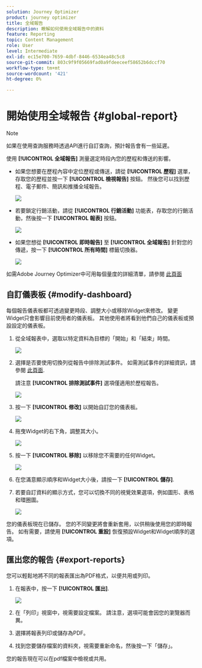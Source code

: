 ```yaml
---
solution: Journey Optimizer
product: journey optimizer
title: 全域報告
description: 瞭解如何使用全域報告中的資料
feature: Reporting
topic: Content Management
role: User
level: Intermediate
exl-id: ec15e700-7659-4dbf-8446-6534ea48c5c8
source-git-commit: 803c9f9f05669fad0a9fdeeceef58652b6dccf70
workflow-type: tm+mt
source-wordcount: '421'
ht-degree: 0%

---
```


# 開始使用全域報告 {#global-report}

>[!NOTE]
>
> 如果在使用查詢服務時透過API進行自訂查詢，預計報告會有一些延遲。

使用 **[!UICONTROL 全域報告]** 測量選定時段內您的歷程和傳送的影響。

* 如果您想要在歷程內容中定位歷程或傳送，請從 **[!UICONTROL 歷程]** 選單，存取您的歷程並按一下 **[!UICONTROL 檢視報告]** 按鈕。 然後您可以找到歷程、電子郵件、簡訊和推播全域報告。

   ![](assets/report_journey.png)

* 若要鎖定行銷活動，請從 **[!UICONTROL 行銷活動]** 功能表，存取您的行銷活動，然後按一下 **[!UICONTROL 報表]** 按鈕。

   ![](assets/report_campaign.png)

* 如果您想從 **[!UICONTROL 即時報告]** 至 **[!UICONTROL 全域報告]** 針對您的傳遞，按一下 **[!UICONTROL 所有時間]** 標籤切換器。

   ![](assets/report_5.png)

如需Adobe Journey Optimizer中可用每個量度的詳細清單，請參閱 [此頁面](#list-of-components-global)

## 自訂儀表板 {#modify-dashboard}

每個報告儀表板都可透過變更時段、調整大小或移除Widget來修改。 變更Widget只會影響目前使用者的儀表板。 其他使用者將看到他們自己的儀表板或預設設定的儀表板。

1. 從全域報表中，選取以特定資料為目標的「開始」和「結束」時間。

   ![](assets/report_modify_1.png)

1. 選擇是否要使用切換列從報告中排除測試事件。 如需測試事件的詳細資訊，請參閱 [此頁面](../building-journeys/testing-the-journey.md).

   請注意 **[!UICONTROL 排除測試事件]** 選項僅適用於歷程報告。

   ![](assets/report_modify_2.png)

1. 按一下 **[!UICONTROL 修改]** 以開始自訂您的儀表板。

   ![](assets/report_modify_3.png)

1. 拖曳Widget的右下角，調整其大小。

   ![](assets/report_modify_4.png)

1. 按一下 **[!UICONTROL 移除]** 以移除您不需要的任何Widget。

   ![](assets/report_modify_5.png)

1. 在您滿意顯示順序和Widget大小後，請按一下 **[!UICONTROL 儲存]**.

1. 若要自訂資料的顯示方式，您可以切換不同的視覺效果選項，例如圖形、表格和環圈圖。

   ![](assets/report_modify_10.png)

您的儀表板現在已儲存。 您的不同變更將會重新套用，以供稍後使用您的即時報告。 如有需要，請使用 **[!UICONTROL 重設]** 恢復預設Widget和Widget順序的選項。

## 匯出您的報告 {#export-reports}

您可以輕鬆地將不同的報表匯出為PDF格式，以便共用或列印。

1. 在報表中，按一下 **[!UICONTROL 匯出]**.

   ![](assets/export_1.png)

1. 在「列印」視窗中，視需要設定檔案。 請注意，選項可能會因您的瀏覽器而異。

1. 選擇將報表列印或儲存為PDF。

1. 找到您要儲存檔案的資料夾，視需要重新命名，然後按一下「儲存」。

您的報告現在可以在pdf檔案中檢視或共用。

